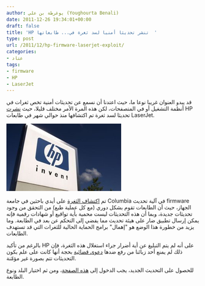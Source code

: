 ```yaml
---
author: يوغرطة بن علي (Youghourta Benali)
date: 2011-12-26 19:34:01+00:00
draft: false
title: 'HP تنشر تحديثا أمنيا لسد ثغرة في... طابعاتها  '
type: post
url: /2011/12/hp-firmware-laserjet-exploit/
categories:
- عتاد
tags:
- firmware
- HP
- LaserJet
---
```


قد يبدو العنوان غريبا نوعا ما، حيث اعتدنا أن نسمع عن تحديثات أمنية تخص ثغرات في أنظمة التشغيل أو في المتصفحات، لكن هذه المرة الأمر مختلف قليلا، حيث [نشرت](http://www.hp.com/hpinfo/newsroom/press/2011/111223xa.html) HP تحديثا لسد ثغرة تم اكتشافها منذ حوالي شهر في طابعات LaserJet.




[![](hp-300x176.jpg)
](https://www.it-scoop.com/wp-content/uploads/2010/08/hp.jpg)




تم [اكتشاف الثغرة](http://redtape.msnbc.msn.com/_news/2011/11/29/9076395-exclusive-millions-of-printers-open-to-devastating-hack-attack-researchers-say) على أيدي باحثين في جامعة Columbia في آلية تحديث firmware الجهاز، حيث أن الطابعات تقوم بشكل دوري (مع كل عملية طبع) من التحقق من وجود تحديثات جديدة، وبما أن هذه التحديثات ليست محمية بأية تواقيع أو شهادات رقمية فإنه يمكن إرسال تطبيق ضار على هيئة تحديث مما يفضي إلى التحكم عن بعد في الطابعة. وما يزيد من خطورة هذا الوضع هو "إهمال" برامج الحماية الحالية للثغرات التي قد تستهدف الطابعات.




بالرغم من تأكيد HP على أنه لم يتم التبليغ عن أية أضرار جراء استغلال هذه الثغرة، فإن ذلك لم يمنع أحد زبائنا من رفع ضدها [دعوى قضائية](http://news.cnet.com/8301-27080_3-57339885-245/hp-sued-over-security-flaw-in-printers/?tag=mncol;txt) بحجة أنها كانت على علم بكون التحديثات تتم بصورة غير مؤمّنة.




للحصول على التحديث الجديد، يجب الدخول إلى [هذه الصفحة](http://www.hp.com/cgi-bin/hpsupport/index.pl)، ومن ثم اختيار البلد ونوع الطابعة.
